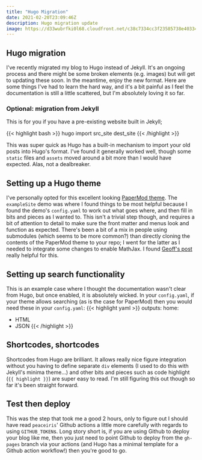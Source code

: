 ```yaml
---
title: "Hugo Migration"
date: 2021-02-20T23:09:46Z
description: Hugo migration update
image: https://d33wubrfki0l68.cloudfront.net/c38c7334cc3f23585738e40334284fddcaf03d5e/2e17c/images/hugo-logo-wide.svg
---
```


## Hugo migration
I've recently migrated my blog to Hugo instead of Jekyll. It's an ongoing process and there might
be some broken  elements (e.g. images) but will get to updating these soon. In the meantime,
enjoy the new format. Here are some things I've had to learn the hard way, and it's a bit painful
as I feel the documentation is still a little scattered, but I'm absolutely loving it so far.

### Optional: migration from Jekyll
This is for you if you have a pre-existing website built in Jekyll;

{{< highlight bash >}}
hugo import src_site dest_site
{{< /highlight >}}

This was super quick as Hugo has a built-in mechanism to import your old posts into Hugo's
format. I've found it generally worked well, though some `static` files and `assets` moved around
a bit more than I would have expected. Alas, not a dealbreaker.

## Setting up a Hugo theme
I've personally opted for this excellent looking [PaperMod theme](https://github.com/adityatelange/hugo-PaperMod).
The `exampleSite` demo was where I found things to be most helpful because I found the demo's
`config.yaml` to work out what goes where, and then fill in bits and pieces as I wanted to. This
isn't a trivial step though, and requires a bit of attention to detail to make sure the front
matter and menus look and function as expected. There's been a bit of a mix in people using
submodules (which seems to be more common?) than directly cloning the contents of the PaperMod
theme to your repo; I went for the latter as I needed to integrate some changes to enable MathJax.
I found [Geoff's post](https://geoffruddock.com/math-typesetting-in-hugo/) really helpful for this.

## Setting up search functionality
This is an example case where I thought the documentation wasn't clear from Hugo, but once enabled,
it is absolutely wicked. In your `config.yaml`, if your theme allows searching (as is the case
for PaperMod) then you would need these in your `config.yaml`:
{{< highlight yaml >}}
outputs:
  home:
  - HTML
  - JSON
{{< /highlight >}}
    
## Shortcodes, shortcodes
Shortcodes from Hugo are brilliant. It allows really nice figure integration without you having
to define separate `div` elements (I used to do this with Jekyll's minima theme...) and other
bits and pieces such as code highlight (`{{ highlight }}`) are super easy to read. I'm still
figuring this out though so far it's been straight forward.

## Test then deploy
This was the step that took me a good 2 hours, only to figure out I should have read `peaceiris`'
Github actions a little more carefully with regards to using `GITHUB_TOKEN`s. Long story short is,
if you are using Github to deploy your blog like me, then you just need to point Github to deploy
from the `gh-pages` branch via your actions (and Hugo has a minimal template for a Github action
workflow!) then you're good to go.